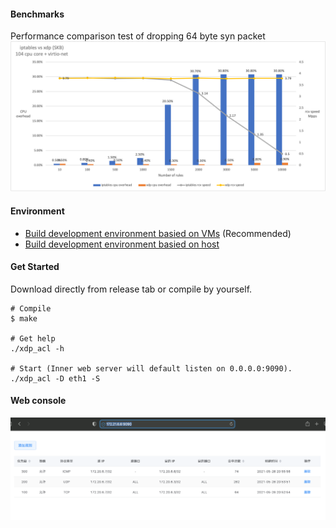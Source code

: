 
#### Benchmarks

Performance comparison test of dropping 64 byte syn packet
![alt benchmarks](./docs/pk.png "iptables vs xdp")

#### Environment
* [Build development environment basied on VMs](./playground) (Recommended)
* [Build development environment basied on host](./docs/development_dependencies.md)


#### Get Started

Download directly from release tab or compile by yourself.
```
# Compile
$ make

# Get help
./xdp_acl -h

# Start (Inner web server will default listen on 0.0.0.0:9090).
./xdp_acl -D eth1 -S
```

#### Web console

![alt web console](./docs/console.png "web console")

